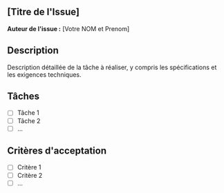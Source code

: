 ## [Titre de l'Issue] 
**Auteur de l'issue :** [Votre NOM et Prenom]

## Description 
Description détaillée de la tâche à réaliser, y compris les spécifications et les exigences techniques.

## Tâches 
- [ ] Tâche 1
- [ ] Tâche 2
- [ ] ...

## Critères d'acceptation 
- [ ] Critère 1
- [ ] Critère 2
- [ ] ...
